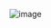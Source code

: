 ![image](https://github.com/goeringkenneth/Kylie-s-Birthday/assets/71526592/580ef943-3ac5-440e-a177-f8ee0ea47b7f)
